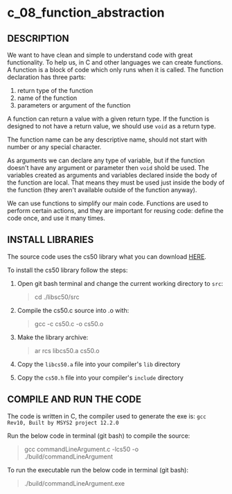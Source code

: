 # c_08_function_abstraction

## DESCRIPTION

We want to have clean and simple to understand code with great functionality.
To help us, in C and other languages we can create functions. A function is a block of code which only runs when it is called. The function declaration has three parts:

1. return type of the function
2. name of the function
3. parameters or argument of the function

A function can return a value with a given return type. If the function is designed to not have a return
value, we should use `void` as a return type.

The function name can be any descriptive name, should not start with number or any special character.

As arguments we can declare any type of variable, but if the function doesn't have any argument or parameter
then `void` shold be used. The variables created as arguments and variables declared inside the body of the function are local. That means they must be used just inside the body of the function (they aren't available outside of the function anyway).

We can use functions to simplify our main code. Functions are used to perform certain actions, and they are important for reusing code: define the code once, and use it many times.

## INSTALL LIBRARIES

The source code uses the cs50 library what you can download [HERE](https://github.com/cs50/libcs50).

To install the cs50 library follow the steps:

1. Open git bash terminal and change the current working directory to `src`:  
   > cd ./libsc50/src

2. Compile the cs50.c source into .o with:
   > gcc -c cs50.c -o cs50.o

3. Make the library archive:  
   > ar rcs libcs50.a cs50.o

4. Copy the `libcs50.a` file into your compiler's `lib` directory

5. Copy the `cs50.h` file into your compiler's `include` directory

## COMPILE AND RUN THE CODE

The code is written in C, the compiler used to generate the exe is: `gcc Rev10, Built by MSYS2 project 12.2.0`

Run the below code in terminal (git bash) to compile the source:

> gcc commandLineArgument.c -lcs50 -o ./build/commandLineArgument

To run the executable run the below code in terminal (git bash):

> ./build/commandLineArgument.exe
